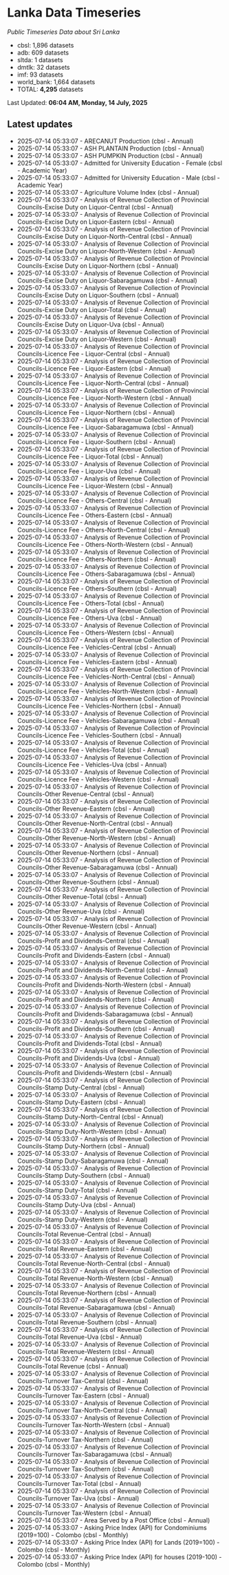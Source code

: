 # Lanka Data Timeseries
*Public Timeseries Data about Sri Lanka*

* cbsl: 1,896 datasets
* adb: 609 datasets
* sltda: 1 datasets
* dmtlk: 32 datasets
* imf: 93 datasets
* world_bank: 1,664 datasets
* TOTAL: **4,295** datasets

Last Updated: **06:04 AM, Monday, 14 July, 2025**

## Latest updates

* 2025-07-14 05:33:07 - ARECANUT Production (cbsl - Annual)
* 2025-07-14 05:33:07 - ASH PLANTAIN Production (cbsl - Annual)
* 2025-07-14 05:33:07 - ASH PUMPKIN Production (cbsl - Annual)
* 2025-07-14 05:33:07 - Admitted for University Education - Female (cbsl - Academic Year)
* 2025-07-14 05:33:07 - Admitted for University Education - Male (cbsl - Academic Year)
* 2025-07-14 05:33:07 - Agriculture Volume Index (cbsl - Annual)
* 2025-07-14 05:33:07 - Analysis of Revenue Collection of Provincial Councils-Excise Duty on Liquor-Central (cbsl - Annual)
* 2025-07-14 05:33:07 - Analysis of Revenue Collection of Provincial Councils-Excise Duty on Liquor-Eastern (cbsl - Annual)
* 2025-07-14 05:33:07 - Analysis of Revenue Collection of Provincial Councils-Excise Duty on Liquor-North-Central (cbsl - Annual)
* 2025-07-14 05:33:07 - Analysis of Revenue Collection of Provincial Councils-Excise Duty on Liquor-North-Western (cbsl - Annual)
* 2025-07-14 05:33:07 - Analysis of Revenue Collection of Provincial Councils-Excise Duty on Liquor-Northern (cbsl - Annual)
* 2025-07-14 05:33:07 - Analysis of Revenue Collection of Provincial Councils-Excise Duty on Liquor-Sabaragamuwa (cbsl - Annual)
* 2025-07-14 05:33:07 - Analysis of Revenue Collection of Provincial Councils-Excise Duty on Liquor-Southern (cbsl - Annual)
* 2025-07-14 05:33:07 - Analysis of Revenue Collection of Provincial Councils-Excise Duty on Liquor-Total (cbsl - Annual)
* 2025-07-14 05:33:07 - Analysis of Revenue Collection of Provincial Councils-Excise Duty on Liquor-Uva (cbsl - Annual)
* 2025-07-14 05:33:07 - Analysis of Revenue Collection of Provincial Councils-Excise Duty on Liquor-Western (cbsl - Annual)
* 2025-07-14 05:33:07 - Analysis of Revenue Collection of Provincial Councils-Licence Fee - Liquor-Central (cbsl - Annual)
* 2025-07-14 05:33:07 - Analysis of Revenue Collection of Provincial Councils-Licence Fee - Liquor-Eastern (cbsl - Annual)
* 2025-07-14 05:33:07 - Analysis of Revenue Collection of Provincial Councils-Licence Fee - Liquor-North-Central (cbsl - Annual)
* 2025-07-14 05:33:07 - Analysis of Revenue Collection of Provincial Councils-Licence Fee - Liquor-North-Western (cbsl - Annual)
* 2025-07-14 05:33:07 - Analysis of Revenue Collection of Provincial Councils-Licence Fee - Liquor-Northern (cbsl - Annual)
* 2025-07-14 05:33:07 - Analysis of Revenue Collection of Provincial Councils-Licence Fee - Liquor-Sabaragamuwa (cbsl - Annual)
* 2025-07-14 05:33:07 - Analysis of Revenue Collection of Provincial Councils-Licence Fee - Liquor-Southern (cbsl - Annual)
* 2025-07-14 05:33:07 - Analysis of Revenue Collection of Provincial Councils-Licence Fee - Liquor-Total (cbsl - Annual)
* 2025-07-14 05:33:07 - Analysis of Revenue Collection of Provincial Councils-Licence Fee - Liquor-Uva (cbsl - Annual)
* 2025-07-14 05:33:07 - Analysis of Revenue Collection of Provincial Councils-Licence Fee - Liquor-Western (cbsl - Annual)
* 2025-07-14 05:33:07 - Analysis of Revenue Collection of Provincial Councils-Licence Fee - Others-Central (cbsl - Annual)
* 2025-07-14 05:33:07 - Analysis of Revenue Collection of Provincial Councils-Licence Fee - Others-Eastern (cbsl - Annual)
* 2025-07-14 05:33:07 - Analysis of Revenue Collection of Provincial Councils-Licence Fee - Others-North-Central (cbsl - Annual)
* 2025-07-14 05:33:07 - Analysis of Revenue Collection of Provincial Councils-Licence Fee - Others-North-Western (cbsl - Annual)
* 2025-07-14 05:33:07 - Analysis of Revenue Collection of Provincial Councils-Licence Fee - Others-Northern (cbsl - Annual)
* 2025-07-14 05:33:07 - Analysis of Revenue Collection of Provincial Councils-Licence Fee - Others-Sabaragamuwa (cbsl - Annual)
* 2025-07-14 05:33:07 - Analysis of Revenue Collection of Provincial Councils-Licence Fee - Others-Southern (cbsl - Annual)
* 2025-07-14 05:33:07 - Analysis of Revenue Collection of Provincial Councils-Licence Fee - Others-Total (cbsl - Annual)
* 2025-07-14 05:33:07 - Analysis of Revenue Collection of Provincial Councils-Licence Fee - Others-Uva (cbsl - Annual)
* 2025-07-14 05:33:07 - Analysis of Revenue Collection of Provincial Councils-Licence Fee - Others-Western (cbsl - Annual)
* 2025-07-14 05:33:07 - Analysis of Revenue Collection of Provincial Councils-Licence Fee - Vehicles-Central (cbsl - Annual)
* 2025-07-14 05:33:07 - Analysis of Revenue Collection of Provincial Councils-Licence Fee - Vehicles-Eastern (cbsl - Annual)
* 2025-07-14 05:33:07 - Analysis of Revenue Collection of Provincial Councils-Licence Fee - Vehicles-North-Central (cbsl - Annual)
* 2025-07-14 05:33:07 - Analysis of Revenue Collection of Provincial Councils-Licence Fee - Vehicles-North-Western (cbsl - Annual)
* 2025-07-14 05:33:07 - Analysis of Revenue Collection of Provincial Councils-Licence Fee - Vehicles-Northern (cbsl - Annual)
* 2025-07-14 05:33:07 - Analysis of Revenue Collection of Provincial Councils-Licence Fee - Vehicles-Sabaragamuwa (cbsl - Annual)
* 2025-07-14 05:33:07 - Analysis of Revenue Collection of Provincial Councils-Licence Fee - Vehicles-Southern (cbsl - Annual)
* 2025-07-14 05:33:07 - Analysis of Revenue Collection of Provincial Councils-Licence Fee - Vehicles-Total (cbsl - Annual)
* 2025-07-14 05:33:07 - Analysis of Revenue Collection of Provincial Councils-Licence Fee - Vehicles-Uva (cbsl - Annual)
* 2025-07-14 05:33:07 - Analysis of Revenue Collection of Provincial Councils-Licence Fee - Vehicles-Western (cbsl - Annual)
* 2025-07-14 05:33:07 - Analysis of Revenue Collection of Provincial Councils-Other Revenue-Central (cbsl - Annual)
* 2025-07-14 05:33:07 - Analysis of Revenue Collection of Provincial Councils-Other Revenue-Eastern (cbsl - Annual)
* 2025-07-14 05:33:07 - Analysis of Revenue Collection of Provincial Councils-Other Revenue-North-Central (cbsl - Annual)
* 2025-07-14 05:33:07 - Analysis of Revenue Collection of Provincial Councils-Other Revenue-North-Western (cbsl - Annual)
* 2025-07-14 05:33:07 - Analysis of Revenue Collection of Provincial Councils-Other Revenue-Northern (cbsl - Annual)
* 2025-07-14 05:33:07 - Analysis of Revenue Collection of Provincial Councils-Other Revenue-Sabaragamuwa (cbsl - Annual)
* 2025-07-14 05:33:07 - Analysis of Revenue Collection of Provincial Councils-Other Revenue-Southern (cbsl - Annual)
* 2025-07-14 05:33:07 - Analysis of Revenue Collection of Provincial Councils-Other Revenue-Total (cbsl - Annual)
* 2025-07-14 05:33:07 - Analysis of Revenue Collection of Provincial Councils-Other Revenue-Uva (cbsl - Annual)
* 2025-07-14 05:33:07 - Analysis of Revenue Collection of Provincial Councils-Other Revenue-Western (cbsl - Annual)
* 2025-07-14 05:33:07 - Analysis of Revenue Collection of Provincial Councils-Profit and Dividends-Central (cbsl - Annual)
* 2025-07-14 05:33:07 - Analysis of Revenue Collection of Provincial Councils-Profit and Dividends-Eastern (cbsl - Annual)
* 2025-07-14 05:33:07 - Analysis of Revenue Collection of Provincial Councils-Profit and Dividends-North-Central (cbsl - Annual)
* 2025-07-14 05:33:07 - Analysis of Revenue Collection of Provincial Councils-Profit and Dividends-North-Western (cbsl - Annual)
* 2025-07-14 05:33:07 - Analysis of Revenue Collection of Provincial Councils-Profit and Dividends-Northern (cbsl - Annual)
* 2025-07-14 05:33:07 - Analysis of Revenue Collection of Provincial Councils-Profit and Dividends-Sabaragamuwa (cbsl - Annual)
* 2025-07-14 05:33:07 - Analysis of Revenue Collection of Provincial Councils-Profit and Dividends-Southern (cbsl - Annual)
* 2025-07-14 05:33:07 - Analysis of Revenue Collection of Provincial Councils-Profit and Dividends-Total (cbsl - Annual)
* 2025-07-14 05:33:07 - Analysis of Revenue Collection of Provincial Councils-Profit and Dividends-Uva (cbsl - Annual)
* 2025-07-14 05:33:07 - Analysis of Revenue Collection of Provincial Councils-Profit and Dividends-Western (cbsl - Annual)
* 2025-07-14 05:33:07 - Analysis of Revenue Collection of Provincial Councils-Stamp Duty-Central (cbsl - Annual)
* 2025-07-14 05:33:07 - Analysis of Revenue Collection of Provincial Councils-Stamp Duty-Eastern (cbsl - Annual)
* 2025-07-14 05:33:07 - Analysis of Revenue Collection of Provincial Councils-Stamp Duty-North-Central (cbsl - Annual)
* 2025-07-14 05:33:07 - Analysis of Revenue Collection of Provincial Councils-Stamp Duty-North-Western (cbsl - Annual)
* 2025-07-14 05:33:07 - Analysis of Revenue Collection of Provincial Councils-Stamp Duty-Northern (cbsl - Annual)
* 2025-07-14 05:33:07 - Analysis of Revenue Collection of Provincial Councils-Stamp Duty-Sabaragamuwa (cbsl - Annual)
* 2025-07-14 05:33:07 - Analysis of Revenue Collection of Provincial Councils-Stamp Duty-Southern (cbsl - Annual)
* 2025-07-14 05:33:07 - Analysis of Revenue Collection of Provincial Councils-Stamp Duty-Total (cbsl - Annual)
* 2025-07-14 05:33:07 - Analysis of Revenue Collection of Provincial Councils-Stamp Duty-Uva (cbsl - Annual)
* 2025-07-14 05:33:07 - Analysis of Revenue Collection of Provincial Councils-Stamp Duty-Western (cbsl - Annual)
* 2025-07-14 05:33:07 - Analysis of Revenue Collection of Provincial Councils-Total Revenue-Central (cbsl - Annual)
* 2025-07-14 05:33:07 - Analysis of Revenue Collection of Provincial Councils-Total Revenue-Eastern (cbsl - Annual)
* 2025-07-14 05:33:07 - Analysis of Revenue Collection of Provincial Councils-Total Revenue-North-Central (cbsl - Annual)
* 2025-07-14 05:33:07 - Analysis of Revenue Collection of Provincial Councils-Total Revenue-North-Western (cbsl - Annual)
* 2025-07-14 05:33:07 - Analysis of Revenue Collection of Provincial Councils-Total Revenue-Northern (cbsl - Annual)
* 2025-07-14 05:33:07 - Analysis of Revenue Collection of Provincial Councils-Total Revenue-Sabaragamuwa (cbsl - Annual)
* 2025-07-14 05:33:07 - Analysis of Revenue Collection of Provincial Councils-Total Revenue-Southern (cbsl - Annual)
* 2025-07-14 05:33:07 - Analysis of Revenue Collection of Provincial Councils-Total Revenue-Uva (cbsl - Annual)
* 2025-07-14 05:33:07 - Analysis of Revenue Collection of Provincial Councils-Total Revenue-Western (cbsl - Annual)
* 2025-07-14 05:33:07 - Analysis of Revenue Collection of Provincial Councils-Total Revenue (cbsl - Annual)
* 2025-07-14 05:33:07 - Analysis of Revenue Collection of Provincial Councils-Turnover Tax-Central (cbsl - Annual)
* 2025-07-14 05:33:07 - Analysis of Revenue Collection of Provincial Councils-Turnover Tax-Eastern (cbsl - Annual)
* 2025-07-14 05:33:07 - Analysis of Revenue Collection of Provincial Councils-Turnover Tax-North-Central (cbsl - Annual)
* 2025-07-14 05:33:07 - Analysis of Revenue Collection of Provincial Councils-Turnover Tax-North-Western (cbsl - Annual)
* 2025-07-14 05:33:07 - Analysis of Revenue Collection of Provincial Councils-Turnover Tax-Northern (cbsl - Annual)
* 2025-07-14 05:33:07 - Analysis of Revenue Collection of Provincial Councils-Turnover Tax-Sabaragamuwa (cbsl - Annual)
* 2025-07-14 05:33:07 - Analysis of Revenue Collection of Provincial Councils-Turnover Tax-Southern (cbsl - Annual)
* 2025-07-14 05:33:07 - Analysis of Revenue Collection of Provincial Councils-Turnover Tax-Total (cbsl - Annual)
* 2025-07-14 05:33:07 - Analysis of Revenue Collection of Provincial Councils-Turnover Tax-Uva (cbsl - Annual)
* 2025-07-14 05:33:07 - Analysis of Revenue Collection of Provincial Councils-Turnover Tax-Western (cbsl - Annual)
* 2025-07-14 05:33:07 - Area Served by a Post Office (cbsl - Annual)
* 2025-07-14 05:33:07 - Asking Price Index (API) for Condominiums (2019=100) - Colombo (cbsl - Monthly)
* 2025-07-14 05:33:07 - Asking Price Index (API) for Lands (2019=100) - Colombo (cbsl - Monthly)
* 2025-07-14 05:33:07 - Asking Price Index (API) for houses (2019-100) - Colombo (cbsl - Monthly)